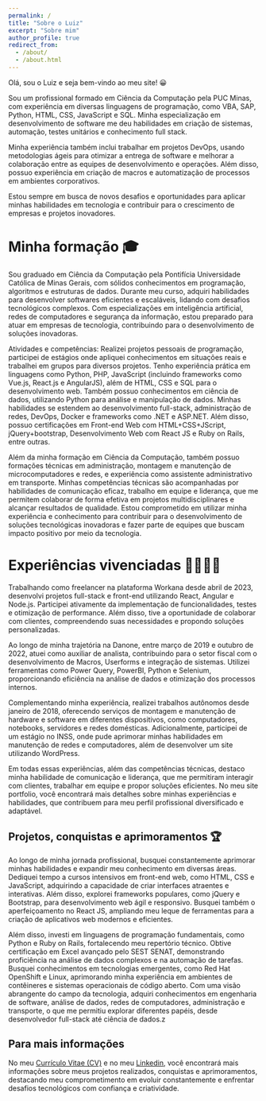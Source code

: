 ```yaml
---
permalink: /
title: "Sobre o Luiz"
excerpt: "Sobre mim"
author_profile: true
redirect_from: 
  - /about/
  - /about.html
---
```


Olá, sou o Luiz e seja bem-vindo ao meu site! 😀

Sou um profissional formado em Ciência da Computação pela PUC Minas, com experiência em diversas linguagens de programação, como VBA, SAP, Python, HTML, CSS, JavaScript e SQL. Minha especialização em desenvolvimento de software me deu habilidades em criação de sistemas, automação, testes unitários e conhecimento full stack.

Minha experiência também inclui trabalhar em projetos DevOps, usando metodologias ágeis para otimizar a entrega de software e melhorar a colaboração entre as equipes de desenvolvimento e operações. Além disso, possuo experiência em criação de macros e automatização de processos em ambientes corporativos.

Estou sempre em busca de novos desafios e oportunidades para aplicar minhas habilidades em tecnologia e contribuir para o crescimento de empresas e projetos inovadores.


Minha formação 🎓
======

Sou graduado em Ciência da Computação pela Pontifícia Universidade Católica de Minas Gerais, com sólidos conhecimentos em programação, algoritmos e estruturas de dados. Durante meu curso, adquiri habilidades para desenvolver softwares eficientes e escaláveis, lidando com desafios tecnológicos complexos. Com especializações em inteligência artificial, redes de computadores e segurança da informação, estou preparado para atuar em empresas de tecnologia, contribuindo para o desenvolvimento de soluções inovadoras.

Atividades e competências: Realizei projetos pessoais de programação, participei de estágios onde apliquei conhecimentos em situações reais e trabalhei em grupos para diversos projetos. Tenho experiência prática em linguagens como Python, PHP, JavaScript (incluindo frameworks como Vue.js, React.js e AngularJS), além de HTML, CSS e SQL para o desenvolvimento web. Também possuo conhecimentos em ciência de dados, utilizando Python para análise e manipulação de dados. Minhas habilidades se estendem ao desenvolvimento full-stack, administração de redes, DevOps, Docker e frameworks como .NET e ASP.NET. Além disso, possuo certificações em Front-end Web com HTML+CSS+JScript, jQuery+bootstrap, Desenvolvimento Web com React JS e Ruby on Rails, entre outras.

Além da minha formação em Ciência da Computação, também possuo formações técnicas em administração, montagem e manutenção de microcomputadores e redes, e experiência como assistente administrativo em transporte. Minhas competências técnicas são acompanhadas por habilidades de comunicação eficaz, trabalho em equipe e liderança, que me permitem colaborar de forma efetiva em projetos multidisciplinares e alcançar resultados de qualidade. Estou comprometido em utilizar minha experiência e conhecimento para contribuir para o desenvolvimento de soluções tecnológicas inovadoras e fazer parte de equipes que buscam impacto positivo por meio da tecnologia.

Experiências vivenciadas 🫱🏽‍🫲🏽
======
Trabalhando como freelancer na plataforma Workana desde abril de 2023, desenvolvi projetos full-stack e front-end utilizando React, Angular e Node.js. Participei ativamente da implementação de funcionalidades, testes e otimização de performance. Além disso, tive a oportunidade de colaborar com clientes, compreendendo suas necessidades e propondo soluções personalizadas.

Ao longo de minha trajetória na Danone, entre março de 2019 e outubro de 2022, atuei como auxiliar de analista, contribuindo para o setor fiscal com o desenvolvimento de Macros, Userforms e integração de sistemas. Utilizei ferramentas como Power Query, PowerBI, Python e Selenium, proporcionando eficiência na análise de dados e otimização dos processos internos.

Complementando minha experiência, realizei trabalhos autônomos desde janeiro de 2018, oferecendo serviços de montagem e manutenção de hardware e software em diferentes dispositivos, como computadores, notebooks, servidores e redes domésticas. Adicionalmente, participei de um estágio no INSS, onde pude aprimorar minhas habilidades em manutenção de redes e computadores, além de desenvolver um site utilizando WordPress.

Em todas essas experiências, além das competências técnicas, destaco minha habilidade de comunicação e liderança, que me permitiram interagir com clientes, trabalhar em equipe e propor soluções eficientes. No meu site portfolio, você encontrará mais detalhes sobre minhas experiências e habilidades, que contribuem para meu perfil profissional diversificado e adaptável.

Projetos, conquistas e aprimoramentos 🏆
------
Ao longo de minha jornada profissional, busquei constantemente aprimorar minhas habilidades e expandir meu conhecimento em diversas áreas. Dediquei tempo a cursos intensivos em front-end web, como HTML, CSS e JavaScript, adquirindo a capacidade de criar interfaces atraentes e interativas. Além disso, explorei frameworks populares, como jQuery e Bootstrap, para desenvolvimento web ágil e responsivo. Busquei também o aperfeiçoamento no React JS, ampliando meu leque de ferramentas para a criação de aplicativos web modernos e eficientes.

Além disso, investi em linguagens de programação fundamentais, como Python e Ruby on Rails, fortalecendo meu repertório técnico. Obtive certificação em Excel avançado pelo SEST SENAT, demonstrando proficiência na análise de dados complexos e na automação de tarefas. Busquei conhecimentos em tecnologias emergentes, como Red Hat OpenShift e Linux, aprimorando minha experiência em ambientes de contêineres e sistemas operacionais de código aberto. Com uma visão abrangente do campo da tecnologia, adquiri conhecimentos em engenharia de software, análise de dados, redes de computadores, administração e transporte, o que me permitiu explorar diferentes papéis, desde desenvolvedor full-stack até ciência de dados.z

Para mais informações
------
No meu [Currículo Vitae (CV)](https://luizaao.github.io/cv) e no meu [Linkedin](https://www.linkedin.com/in/luiz-guilherme257/), você encontrará mais informações sobre meus projetos realizados, conquistas e aprimoramentos, destacando meu comprometimento em evoluir constantemente e enfrentar desafios tecnológicos com confiança e criatividade.
